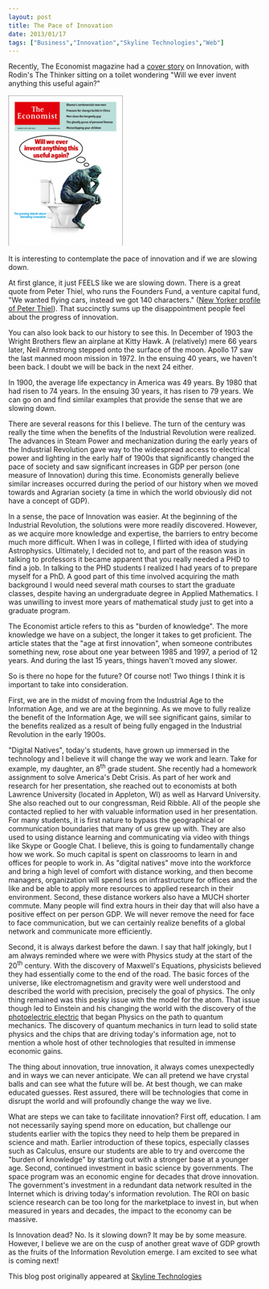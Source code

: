 ```yaml
---
layout: post
title: The Pace of Innovation
date: 2013/01/17
tags: ["Business","Innovation","Skyline Technologies","Web"]
---
```


Recently, The Economist magazine had a
[cover story](http://www.economist.com/news/briefing/21569381-idea-innovation-and-new-technology-have-stopped-driving-growth-getting-increasing)
on Innovation, with Rodin's The Thinker sitting on a toilet wondering "Will we ever invent anything this useful again?"

![Economist-Innovation Cover](Economist-Innovation-Cover-228x300.png)

It is interesting to contemplate the pace of innovation and if we are slowing down.

At first glance, it just FEELS like we are slowing down. There is a great quote from Peter Thiel,
who runs the Founders Fund, a venture capital fund,
"We wanted flying cars, instead we got 140 characters."
([New Yorker profile of Peter Thiel](http://www.newyorker.com/reporting/2011/11/28/111128fa_fact_packer?currentPage=all)).
That succinctly sums up the disappointment people feel about the progress of innovation.

You can also look back to our history to see this. In December of 1903 the Wright Brothers flew an airplane at Kitty Hawk.
A (relatively) mere 66 years later, Neil Armstrong stepped onto the surface of the moon. Apollo 17 saw the last manned
moon mission in 1972\. In the ensuing 40 years, we haven't been back. I doubt we will be back in the next 24 either.

In 1900, the average life expectancy in America was 49 years. By 1980 that had risen to 74 years. In the ensuing 30
years, it has risen to 79 years. We can go on and find similar examples that provide the sense that we are slowing down.

There are several reasons for this I believe. The turn of the century was really the time when the benefits of the
Industrial Revolution were realized. The advances in Steam Power and mechanization during the early years of the
Industrial Revolution gave way to the widespread access to electrical power and lighting in the early half of 1900s
that significantly changed the pace of society and saw significant increases in GDP per person
(one measure of Innovation) during this time. Economists generally believe similar increases occurred during the
period of our history when we moved towards and Agrarian society (a time in which the world obviously did not have a
concept of GDP).

In a sense, the pace of Innovation was easier. At the beginning of the Industrial Revolution, the solutions were more
readily discovered. However, as we acquire more knowledge and expertise, the barriers to entry become much more
difficult. When I was in college, I flirted with idea of studying Astrophysics. Ultimately, I decided not to, and part
of the reason was
in talking to professors it became apparent that you really needed a PHD to find a job. In talking to the PHD students
I realized I had years of to prepare myself for a PhD. A good part of this time involved acquiring the math background
I would need several math courses to start the graduate classes, despite having an undergraduate degree in Applied
Mathematics. I was unwilling to invest more years of mathematical study just to get into a graduate program.

The Economist article refers to this as "burden of knowledge". The more knowledge we have on a subject, the longer it
takes to get proficient. The article states that the "age at first innovation", when someone contributes something new,
rose about one year between 1985 and 1997, a period of 12 years. And during the last 15 years, things haven't moved
any slower.

So is there no hope for the future? Of course not! Two things I think it is important to take into consideration.

First, we are in the midst of moving from the Industrial Age to the Information Age, and we are at the beginning. As we
move to fully realize the benefit of the Information Age, we will see significant gains, similar to the benefits
realized as a result of being fully engaged in the Industrial Revolution in the early 1900s.

"Digital Natives", today's students, have grown up immersed in the technology and I believe it will change the way we
work and learn. Take for example, my daughter, an 8<sup>th</sup> grade student. She recently had a homework assignment
to solve America's Debt Crisis. As part of her work and research for her presentation, she reached out to economists at
both Lawrence University (located in Appleton, WI) as well as Harvard University. She also reached out to our
congressman, Reid Ribble. All of the people she contacted replied to her with valuable information used in her
presentation. For many students, it is first nature to bypass the geographical or communication boundaries that many of
us grew up with. They are also used to using distance learning and communicating via video with things like Skype or
Google Chat. I believe, this is going to fundamentally change how we work. So much capital is spent on classrooms to
learn in and offices for people to work in. As "digital natives" move into the workforce and bring a high level of
comfort with distance working, and then become managers, organization will spend less on infrastructure for offices and
 the like and be able to apply more resources to applied research in their environment. Second, these distance workers
 also have a MUCH shorter commute. Many people will find extra hours in their day that will also have a positive
 effect on per person GDP. We will never remove the need for face to face communication, but we can certainly realize
 benefits of a global network and communicate more efficiently.

Second, it is always darkest before the dawn. I say that half jokingly, but I am always reminded where we were with
Physics study at the start of the 20<sup>th</sup> century. With the discovery of Maxwell's Equations,
physicists believed they had essentially come to the end of the road. The basic forces of the universe,
like electromagnetism and gravity were well understood and described the world with precision, precisely the goal of
physics. The only thing remained was this pesky issue with the model for the atom. That issue though led to Einstein and
his changing the world with the discovery of the [photoelectric electric](https://en.wikipedia.org/wiki/Photoelectric_effect)
that began Physics on the path to quantum mechanics. The discovery of quantum mechanics in turn lead to solid state
physics and the chips that are driving today's information age, not to mention a whole host of other technologies that
resulted in immense economic gains.

The thing about innovation, true innovation, it always comes unexpectedly and in ways we can never anticipate. We can
all pretend we have crystal balls and can see what the future will be. At best though, we can make educated guesses.
Rest assured, there will be technologies that come in disrupt the world and will profoundly change the way we live.

What are steps we can take to facilitate innovation? First off, education. I am not necessarily saying spend more on
education, but challenge our students earlier with the topics they need to help them be prepared in science and math.
Earlier introduction of these topics, especially classes such as Calculus, ensure our students are able to try and
overcome the "burden of knowledge" by starting out with a stronger base at a younger age. Second, continued investment
in basic science by governments. The space program was an economic engine for decades that drove innovation.
The government's investment in a redundant data network resulted in the Internet which is driving today's information
revolution. The ROI on basic science research can be too long for the marketplace to invest in, but when measured in
years and decades, the impact to the economy can be massive.

Is Innovation dead? No. Is it slowing down? It may be by some measure. However, I believe we are on the cusp of
another great wave of GDP growth as the fruits of the Information Revolution emerge. I am excited to see what is
coming next!

This blog post originally appeared at [Skyline Technologies](http://www.skylinetechnologies.com/Blog/Lists/Posts/Post.aspx?ID=167)